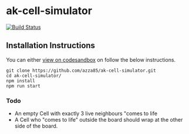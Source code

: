 # ak-cell-simulator

[![Build Status](https://travis-ci.org/azza85/ak-cell-simulator.svg?branch=master)](https://travis-ci.org/azza85/ak-cell-simulator)

## Installation Instructions

You can either [view on codesandbox](https://codesandbox.io/s/github/azza85/ak-cell-simulator) on follow the below instructions.

```
git clone https://github.com/azza85/ak-cell-simulator.git
cd ak-cell-simulator/
npm install
npm run start
```

### Todo

- An empty Cell with exactly 3 live neighbours "comes to life
- A Cell who "comes to life" outside the board should wrap at the other side of the board.
